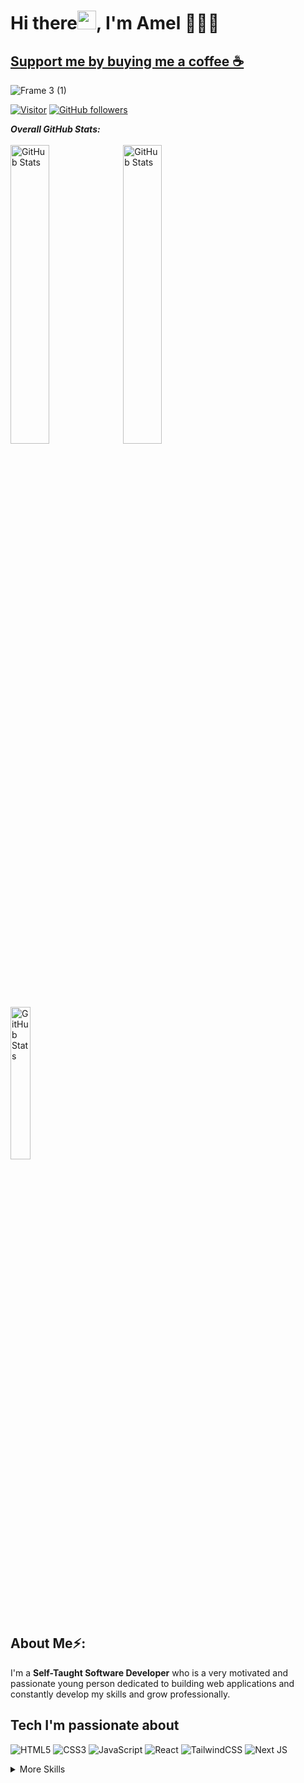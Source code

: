 # Hi there<img src="https://raw.githubusercontent.com/MartinHeinz/MartinHeinz/master/wave.gif" width="30">, I'm Amel 👨🏻‍💻

## <a href="https://www.buymeacoffee.com/adev00">Support me by buying me a coffee ☕</a>

![Frame 3 (1)](https://user-images.githubusercontent.com/53909124/191546025-3ab20169-f4c5-4def-b73c-43af789aa74b.png)

[![Visitor](https://visitor-badge.laobi.icu/badge?page_id=ADEV-00)](https://github.com/ADEV-00) [![GitHub followers](https://img.shields.io/github/followers/ADEV-00.svg?style=social&label=Follow)](https://github.com/ADEV-00?tab=followers)

<p>
  <b><em>Overall GitHub Stats:</em></b> <br/><br/>
  <img src="https://github-readme-streak-stats.herokuapp.com/?user=ADEV-00&theme=react" alt="GitHub Stats" width="35%"/>
  <img src="https://github-readme-stats.vercel.app/api?username=ADEV-00&show_icons=true&theme=react" alt="GitHub Stats" width="35%"/><br/>
  <p>
  <img src="https://github-readme-stats.vercel.app/api/top-langs/?username=ADEV-00&theme=react&layout=compact)](https://github.com/ADEV-00/github-readme-stats" alt="GitHub Stats"  width="25%" /></p>
</p>

<h2> About Me⚡:</h2>

I'm a **Self-Taught Software Developer** who is a very motivated and passionate young person dedicated to building web applications and constantly develop my skills and grow professionally.

## Tech I'm passionate about

![HTML5](https://img.shields.io/badge/html5-%23E34F26.svg?style=for-the-badge&logo=html5&logoColor=white)
![CSS3](https://img.shields.io/badge/css3-%231572B6.svg?style=for-the-badge&logo=css3&logoColor=white)
![JavaScript](https://img.shields.io/badge/javascript-%23323330.svg?style=for-the-badge&logo=javascript&logoColor=%23F7DF1E)
![React](https://img.shields.io/badge/react-%2320232a.svg?style=for-the-badge&logo=react&logoColor=%2361DAFB)
![TailwindCSS](https://img.shields.io/badge/tailwindcss-%2338B2AC.svg?style=for-the-badge&logo=tailwind-css&logoColor=white)
![Next JS](https://img.shields.io/badge/Next-black?style=for-the-badge&logo=next.js&logoColor=white)
<br>

<details>
<summary>More Skills</summary>
<br>
  
![NodeJS](https://img.shields.io/badge/node.js-6DA55F?style=for-the-badge&logo=node.js&logoColor=white)
![MongoDB](https://img.shields.io/badge/MongoDB-%234ea94b.svg?style=for-the-badge&logo=mongodb&logoColor=white)
![Express.js](https://img.shields.io/badge/express.js-%23404d59.svg?style=for-the-badge&logo=express&logoColor=%2361DAFB)
![React Native](https://img.shields.io/badge/react_native-%2320232a.svg?style=for-the-badge&logo=react&logoColor=%2361DAFB)
![SASS](https://img.shields.io/badge/SASS-hotpink.svg?style=for-the-badge&logo=SASS&logoColor=white)
![Redux](https://img.shields.io/badge/redux-%23593d88.svg?style=for-the-badge&logo=redux&logoColor=white)
![Figma](https://img.shields.io/badge/figma-%23F24E1E.svg?style=for-the-badge&logo=figma&logoColor=white)
![WordPress](https://img.shields.io/badge/WordPress-%23117AC9.svg?style=for-the-badge&logo=WordPress&logoColor=white)
</details>















